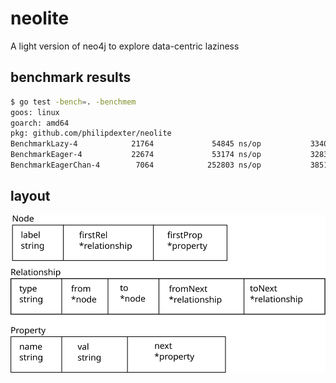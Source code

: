 
# neolite

A light version of neo4j
to explore data-centric laziness

## benchmark results

```bash
$ go test -bench=. -benchmem
goos: linux
goarch: amd64
pkg: github.com/philipdexter/neolite
BenchmarkLazy-4            21764             54845 ns/op           33408 B/op          3 allocs/op
BenchmarkEager-4           22674             53174 ns/op           32832 B/op          3 allocs/op
BenchmarkEagerChan-4        7064            252803 ns/op           38511 B/op          9 allocs/op
```

## layout

![struct layout](docs/structs.svg)
